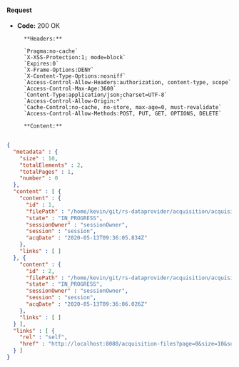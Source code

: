 #### Request

* **Code:** 200 OK

        **Headers:**

        `Pragma:no-cache`
        `X-XSS-Protection:1; mode=block`
        `Expires:0`
        `X-Frame-Options:DENY`
        `X-Content-Type-Options:nosniff`
        `Access-Control-Allow-Headers:authorization, content-type, scope`
        `Access-Control-Max-Age:3600`
        `Content-Type:application/json;charset=UTF-8`
        `Access-Control-Allow-Origin:*`
        `Cache-Control:no-cache, no-store, max-age=0, must-revalidate`
        `Access-Control-Allow-Methods:POST, PUT, GET, OPTIONS, DELETE`

        **Content:**

```json
    
{
  "metadata" : {
    "size" : 10,
    "totalElements" : 2,
    "totalPages" : 1,
    "number" : 0
  },
  "content" : [ {
    "content" : {
      "id" : 1,
      "filePath" : "/home/kevin/git/rs-dataprovider/acquisition/acquisition-rest/src/test/resources/input/data_1.txt",
      "state" : "IN_PROGRESS",
      "sessionOwner" : "sessionOwner",
      "session" : "session",
      "acqDate" : "2020-05-13T09:36:05.834Z"
    },
    "links" : [ ]
  }, {
    "content" : {
      "id" : 2,
      "filePath" : "/home/kevin/git/rs-dataprovider/acquisition/acquisition-rest/src/test/resources/input/data_2.txt",
      "state" : "IN_PROGRESS",
      "sessionOwner" : "sessionOwner",
      "session" : "session",
      "acqDate" : "2020-05-13T09:36:06.026Z"
    },
    "links" : [ ]
  } ],
  "links" : [ {
    "rel" : "self",
    "href" : "http://localhost:8080/acquisition-files?page=0&size=10&sort=id,asc"
  } ]
}
```
